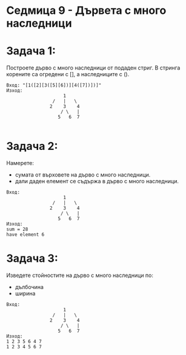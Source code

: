 # Седмица 9 - Дървета с много наследници

Задача 1:
=
Построете дърво с много наследници от подаден стриг. В стринга корените са огредени с [], а наследниците с ().
```
Вход: "[1([2][3([5][6])][4([7])])]"
Изход: 
                     1
                 /   |   \
                2    3    4
                    / \   |
                   5   6  7
                   
```
Задача 2:
=
Намерете:
- сумата от върховете на дърво с много наследници.
- дали даден елемент се съдържа в дърво с много наследници.
```
Вход:
                     1
                 /   |   \
                2    3    4
                    / \   |
                   5   6  7
Изход:
sum = 28
have element 6
```
Задача 3:
=
Изведете стойностите на дърво с много наследници по:
- дълбочина
- ширина
```
Вход:
                     1
                 /   |   \
                2    3    4
                    / \   |
                   5   6  7
Изход:
1 2 3 5 6 4 7
1 2 3 4 5 6 7
```
